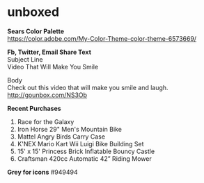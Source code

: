 # unboxed

<b>Sears Color Palette</b><br/>
https://color.adobe.com/My-Color-Theme-color-theme-6573669/

<b>Fb, Twitter, Email Share Text</b><br/>
Subject Line<br/>
Video That Will Make You Smile<br/>

Body<br/>
Check out this video that will make you smile and laugh. http://gounbox.com/NS3Ob<br/>

<b>Recent Purchases</b><br/>
1. Race for the Galaxy<br/>
2. Iron Horse 29" Men's Mountain Bike<br/>
3. Mattel Angry Birds Carry Case<br/>
4. K'NEX Mario Kart Wii Luigi Bike Building Set<br/>
5. 15' x 15' Princess Brick Inflatable Bouncy Castle<br/>
6. Craftsman 420cc Automatic 42” Riding Mower<br/>

<b>Grey for icons</b>
#949494

